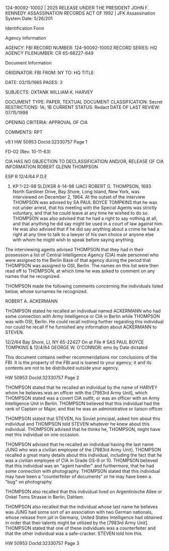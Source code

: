 124-90092-10002 | 2025 RELEASE UNDER THE PRESIDENT JOHN F. KENNEDY ASSASSINATION RECORDS ACT OF 1992 |
JFK Assassination System Date: 5/26/201

Identification Form

Agency Information

AGENCY: FBI
RECORD NUMBER: 124-90092-10002
RECORD SERIES: HQ
AGENCY FILENUMBER: CR 65-68227-649

Document Information

ORIGINATOR: FBI
FROM: NY
TO: HQ
TITLE:

DATE: 03/15/1965
PAGES: 3

SUBJECTS:
OXTANK
WILLIAM K. HARVEY

DOCUMENT TYPE: PAPER, TEXTUAL DOCUMENT
CLASSIFICATION: Secret
RESTRICTIONS: 1A; 1B
CURRENT STATUS: Redact
DATE OF LAST REVIEW: 07/15/1998

OPENING CRITERIA: APPROVAL OF CIA

COMMENTS: RPT

v9.1
HW 50953 DocId:32330757 Page 1

FD-02 (Rev. 10-11-63)

CIA HAS NO OBJECTION TO
DECLASSIFICATION AND/OR,
RELEASE OF CIA INFORMATION
ROBERT GLENN THOMPSON

ESP R 12/4/64
P.D.E
1. KP 1-22-98
SLD/KSR
4-14-98 (JAC) ROBERT G. THOMPSON, 1693 North Gardiner Drive,
Bay Shore, Long Island, New York, was interviewed on
December 2, 1964. At the outset of the interview
THOMPSON was advised by SA PAUL BOYCE TOMPKINS that
he was not under arrest, that his meeting with the
Special Agents was strictly voluntary, and that he
could leave at any time he wished to do so. THOMPSON
was also advised that he had a right to say nothing
at all, and that anything he did say might be used in
a court of law against him. He was also advised that if
he did say anything about a crime he had a right at
any time to talk to a lawyer of his own choice or anyone
else with whom he might wish to speak before saying
anything.

The interviewing agents advised THOMPSON that
they had in their possession a list of Central Intelligence
Agency (CIA) male personnel who were assigned to the Berlin
Base of that agency during the period that THOMPSON was
assigned to OSI, Berlin. The names on this list were then
read off to THOMPSON, at which time he was asked to comment
on any names that he recognized.

THOMPSON made the following comments concerning
the individuals listed below, whose surnames he recognized.

ROBERT A. ACKERMANN

THOMPSON stated he recalled an individual named
ACKERMANN who had some connection with Army Intelligence
or CIA in Berlin while THOMPSON was with OSI, Berlin. He
could recall nothing further regarding this individual nor
could he recall if he furnished any information about
ACKERMANN to STEVEN.

12/2/64
Bay Shore, LI, NY
65-22427
On at File #
SAS PAUL BOYCE TOMPKINS & 12/4/64
GEORGE W. O'CONNOR: emv
by Date dictated

This document contains neither recommendations nor conclusions of the FBI. It is the property of the FBI and is loaned to
your agency; it and its contents are not to be distributed outside your agency.

HW 50953 DocId:32330757 Page 2

THOMPSON stated that he recalled an individual
by the name of HARVEY whom he believes was an officer
with the [7983rd Army Unit], which THOMPSON stated was a
covert CIA outfit, or was an officer with an Army
Intelligence Unit in Berlin. THOMPSON believed that
this individual had the rank of Captain or Major, and
that he was an administrative or liaison officer.

THOMPSON stated that STEVEN, his Soviet principal, asked
him about this individual and THOMPSON told STEVEN whatever
he knew about this individual. THOMPSON advised that he
thinks he, THOMPSON, might have met this individual on
one occasion.

THOMPSON advised that he recalled an individual
having the last name JUNG who was a civilian employee of
the [7983rd Army Unit]. THOMPSON recalled a great many
details about this individual, including the fact that
he was a civilian employee of CIA in Grade GS-9 or 10.
THOMPSON believed that this individual was an "agent
handler" and furthermore, that he had some connection
with photography. THOMPSON stated that this individual
may have been a "counterfeiter of documents" or he may
have been a "bug" on photography.

THOMPSON also recalled that this individual
lived on Argentinische Allee or Onkel Toms Strasse in
Berlin, Dahlem.

THOMPSON also recalled that the individual
whose last name he believes was JUNG had some sort of
an association with two German nationals, whose release
from jail in Germany, United States Intelligence had
obtained in order that their talents might be utilized
by the [7983rd Army Unit]. THOMPSON stated that one of
these individuals was a counterfeiter and that the other
individual was a safe-cracker. STEVEN told him this.

HW 50953 DocId:32330757 Page 3
